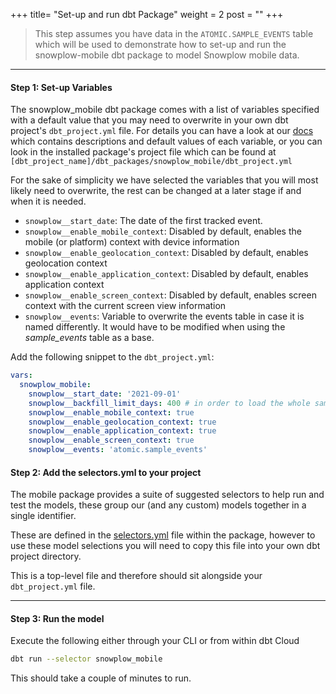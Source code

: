+++
title= "Set-up and run dbt Package"
weight = 2
post = ""
+++

> This step assumes you have data in the `ATOMIC.SAMPLE_EVENTS` table which will be used to demonstrate how to set-up and run the snowplow-mobile dbt package to model Snowplow mobile data.

***

#### **Step 1:** Set-up Variables

The snowplow_mobile dbt package comes with a list of variables specified with a default value that you may need to overwrite in your own dbt project's `dbt_project.yml` file. For details you can have a look at our [docs](https://docs.snowplow.io/docs/modeling-your-data/modeling-your-data-with-dbt/dbt-configuration/mobile/) which contains descriptions and default values of each variable, or you can look in the installed package's project file which can be found at `[dbt_project_name]/dbt_packages/snowplow_mobile/dbt_project.yml`

For the sake of simplicity we have selected the variables that you will most likely need to overwrite, the rest can be changed at a later stage if and when it is needed.

- `snowplow__start_date`: The date of the first tracked event.
- `snowplow__enable_mobile_context`: Disabled by default, enables the mobile (or platform) context with device information
- `snowplow__enable_geolocation_context`: Disabled by default, enables geolocation context
- `snowplow__enable_application_context`: Disabled by default, enables application context
- `snowplow__enable_screen_context`: Disabled by default, enables screen context with the current screen view information
- `snowplow__events`: Variable to overwrite the events table in case it is named differently. It would have to be modified when using the *sample_events* table as a base.

Add the following snippet to the `dbt_project.yml`:

```yml
vars:
  snowplow_mobile:
    snowplow__start_date: '2021-09-01'
    snowplow__backfill_limit_days: 400 # in order to load the whole sample dataset
    snowplow__enable_mobile_context: true
    snowplow__enable_geolocation_context: true
    snowplow__enable_application_context: true
    snowplow__enable_screen_context: true
    snowplow__events: 'atomic.sample_events'
```

#### **Step 2:** Add the selectors.yml to your project

The mobile package provides a suite of suggested selectors to help run and test the models, these group our (and any custom) models together in a single identifier.

These are defined in the [selectors.yml](https://github.com/snowplow/dbt-snowplow-mobile/blob/main/selectors.yml) file within the package, however to use these model selections you will need to copy this file into your own dbt project directory.

This is a top-level file and therefore should sit alongside your `dbt_project.yml` file.

***

#### **Step 3:** Run the model

Execute the following either through your CLI or from within dbt Cloud

```sh
dbt run --selector snowplow_mobile
```

This should take a couple of minutes to run.
